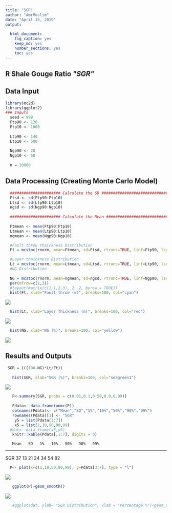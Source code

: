 ```yaml
---
title: "SGR"
author: "AmrMoslim"
date: "April 15, 2019"
output:
  
  html_document:
    fig_caption: yes
    keep_md: yes
    number_sections: yes
    toc: yes
---
```




## R Shale Gouge Ratio _"SGR"_

## Data Input


```r
library(mc2d)
library(ggplot2)
### Inputs
  seed = 999
  Ftp90 <- 120
  Ftp10 <- 1000
  
  Ltp90 <- 140
  Ltp10 <- 500
  
  Ngp90 <- 20
  Ngp10 <- 60
  
  n = 10000
```

## Data Processing (Creating Monte Carlo Model)

```r
  ###################### Calculate the SD ###########################################
  Ftsd <- sd(Ftp90:Ftp10)
  Ltsd <- sd(Ltp90:Ltp10)
  ngsd <- sd(Ngp90:Ngp10)
  
  ###################### Calculate the Mean ##########################################
  
  Ftmean <- mean(Ftp90:Ftp10)
  Ltmean <- mean(Ltp90:Ltp10)
  ngmean <- mean(Ngp90:Ngp10)

  #Fault throw thaickness Distribution
  Ft = mcstoc(rnorm, mean=Ftmean, sd=Ftsd, rtrunc=TRUE, linf=Ftp90, lsup=Ftp10, seed = seed, nsv= n )

  #Layer thaickness Distribution
  Lt = mcstoc(rnorm, mean=Ltmean, sd=Ltsd, rtrunc=TRUE, linf=Ltp90, lsup=Ltp10, seed = seed, nsv= n )
  #NG Distribution
  
  NG = mcstoc(rnorm, mean=ngmean, sd=ngsd, rtrunc=TRUE, linf=Ngp90, lsup=Ngp10, seed = seed, nsv= n)
  par(mfrow=c(1,3))
  #layout(matrix(c(1,1,2,3), 2, 2, byrow = TRUE))
  hist(Ft, xlab="Fault throw (m)", breaks=100, col="cyan")
```

![](SGR_files/figure-html/Processing-1.png)<!-- -->

```r
  hist(Lt, xlab="Layer Thickness (m)", breaks=100, col="red")
```

![](SGR_files/figure-html/Processing-2.png)<!-- -->

```r
  hist(NG, xlab="NG (%)", breaks=100, col="yellow")
```

![](SGR_files/figure-html/Processing-3.png)<!-- -->

## Results and Outputs


```r
 SGR = (((100-NG)*Lt/Ft))
   
   hist(SGR, xlab="SGR (%)", breaks=100, col="seagreen1")
```

![](SGR_files/figure-html/Outputs-1.png)<!-- -->

```r
   P<-summary(SGR, probs = c(0.01,0.1,0.50,0.9,0.99))
   
   Pdata<- data.frame(unmc(P))
   colnames(Pdata)<- c("Mean","SD","1%","10%","50%","90%","99%")
   rownames(Pdata)[1] <- "SGR"
    y5 = list(Pdata[3:7])
    x5 = list(1,10,50,90,99)
  #dat<- data.frame(x5,y5)
   knitr::kable(Pdata[,1:7], digits = 0)
```

       Mean   SD   1%   10%   50%   90%   99%
----  -----  ---  ---  ----  ----  ----  ----
SGR      37   13   21    24    34    54    82

```r
  P<- plot(x=c(1,10,50,90,99), y=Pdata[3:7], type = "l")
```

![](SGR_files/figure-html/Outputs-2.png)<!-- -->

```r
   ggplot(P)+geom_smooth()
```

![](SGR_files/figure-html/Outputs-3.png)<!-- -->

```r
   #ggplot(dat, ylab= "SGR Distribution", xlab = "Percentage %")+geom_smooth(aes(x=dat$x5, y=dat$y5))
```


